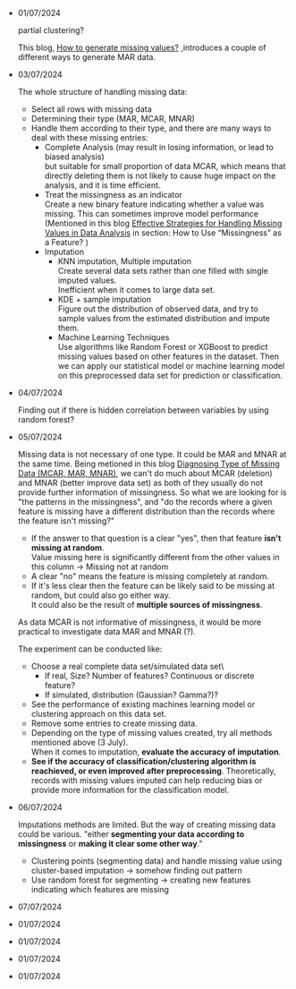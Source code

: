 - 01/07/2024

  partial clustering?

  This blog,  [How to generate missing values?](https://rmisstastic.netlify.app/how-to/generate/misssimul#:~:text=Missing%20Completely%20At%20Random%20values,Bernoulli%20distribution%20of%20parameter%20perc) ,introduces a couple of different ways to generate MAR data.
  
- 03/07/2024

  The whole structure of handling missing data:
  * Select all rows with missing data
  * Determining their type (MAR, MCAR, MNAR)
  * Handle them according to their type, and there are many ways to deal with these missing entries:
      - Complete Analysis (may result in losing information, or lead to biased analysis)\
        but suitable for small proportion of data MCAR, which means that directly deleting them is not likely to cause huge impact on the analysis, and it is time efficient.
      - Treat the missingness as an indicator\
        Create a new binary feature indicating whether a value was missing. This can sometimes improve model performance\
(Mentioned in this blog [Effective Strategies for Handling Missing Values in Data Analysis](https://www.analyticsvidhya.com/blog/2021/10/handling-missing-value/) in section: How to Use “Missingness” as a Feature? )
      - Imputation
        * KNN imputation, Multiple imputation\
          Create several data sets rather than one filled with single imputed values.\
          Inefficient when it comes to large data set.
        * KDE + sample imputation\
          Figure out the distribution of observed data, and try to sample values from the estimated distribution and impute them.
        * Machine Learning Techniques\
          Use algorithms like Random Forest or XGBoost to predict missing values based on other features in the dataset.
  Then we can apply our statistical model or machine learning model on this preprocessed data set for prediction or classification.
  
- 04/07/2024

  Finding out if there is hidden correlation between variables by using random forest?
  
- 05/07/2024

  Missing data is not necessary of one type. It could be MAR and MNAR at the same time.
  Being metioned in this blog [Diagnosing Type of Missing Data (MCAR, MAR, MNAR)](https://www.reddit.com/r/AskStatistics/comments/17nigqk/diagnosing_type_of_missing_data_mcar_mar_mnar/), we can't do much about MCAR (deletion) and MNAR (better improve data set) as both of they usually do not provide further information of missingness. So what we are looking for is "the patterns in the missingness", and "do the records where a given feature is missing have a different distribution than the records where the feature isn't missing?"
    * If the answer to that question is a clear "yes", then that feature **isn't missing at random**.\
      Value missing here is significantly different from the other values in this column -> Missing not at random
    * A clear "no" means the feature is missing completely at random.
    * If it's less clear then the feature can be likely said to be missing at random, but could also go either way.\
      It could also be the result of **multiple sources of missingness**.

  As data MCAR is not informative of missingness, it would be more practical to investigate data MAR and MNAR (?).

  The experiment can be conducted like:
    * Choose a real complete data set/simulated data set\
      - If real, Size? Number of features? Continuous or discrete feature?
      - If simulated, distribution (Gaussian? Gamma?)?
    * See the performance of existing machines learning model or clustering approach on this data set.
    * Remove some entries to create missing data.
    * Depending on the type of missing values created, try all methods mentioned above (3 July).\
      When it comes to imputation, **evaluate the accuracy of imputation**.
    * **See if the accuracy of classification/clustering algorithm is reachieved, or even improved after preprocessing**.
      Theoretically, records with missing values imputed can help reducing bias or provide more information for the classification model.
  
- 06/07/2024

  Imputations methods are limited. But the way of creating missing data could be various.
  "either **segmenting your data according to missingness** or **making it clear some other way**."
  
  * Clustering points (segmenting data) and handle missing value using cluster-based imputation -> somehow finding out pattern
  * Use random forest for segmenting ->  creating new features indicating which features are missing
  
  
- 07/07/2024

  
- 01/07/2024


  
- 01/07/2024

  
- 01/07/2024

  
- 01/07/2024
